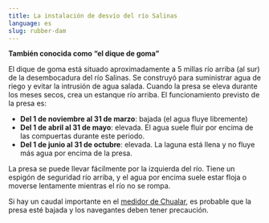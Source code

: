 ```yaml
---
title: La instalación de desvío del río Salinas
language: es
slug: rubber-dam
---
```


**También conocida como “el dique de goma”**

El dique de goma está situado aproximadamente a 5 millas río arriba (al sur) de la desembocadura del río Salinas. Se construyó para suministrar agua de riego y evitar la intrusión de agua salada. Cuando la presa se eleva durante los meses secos, crea un estanque río arriba. El funcionamiento previsto de la presa es:

- **Del 1 de noviembre al 31 de marzo**: bajada (el agua fluye libremente)
- **Del 1 de abril al 31 de mayo**: elevada. El agua suele fluir por encima de las compuertas durante este periodo.
- **Del 1 de junio al 31 de octubre**: elevada. La laguna está llena y no fluye más agua por encima de la presa.

La presa se puede llevar fácilmente por la izquierda del río. Tiene un espigón de seguridad río arriba, y el agua por encima suele estar floja o moverse lentamente mientras el río no se rompa.

Si hay un caudal importante en el [medidor de Chualar](https://waterdata.usgs.gov/monitoring-location/11152300/), es probable que la presa esté bajada y los navegantes deben tener precaución.
